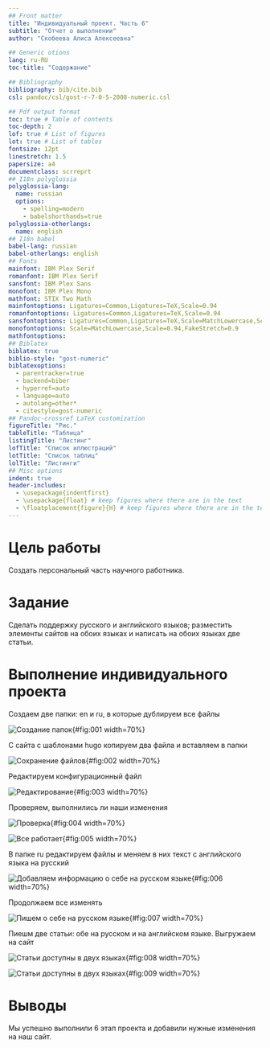 ```yaml
---
## Front matter
title: "Индивидуальный проект. Часть 6"
subtitle: "Отчет о выполнении"
author: "Скобеева Алиса Алексеевна"

## Generic otions
lang: ru-RU
toc-title: "Содержание"

## Bibliography
bibliography: bib/cite.bib
csl: pandoc/csl/gost-r-7-0-5-2008-numeric.csl

## Pdf output format
toc: true # Table of contents
toc-depth: 2
lof: true # List of figures
lot: true # List of tables
fontsize: 12pt
linestretch: 1.5
papersize: a4
documentclass: scrreprt
## I18n polyglossia
polyglossia-lang:
  name: russian
  options:
	- spelling=modern
	- babelshorthands=true
polyglossia-otherlangs:
  name: english
## I18n babel
babel-lang: russian
babel-otherlangs: english
## Fonts
mainfont: IBM Plex Serif
romanfont: IBM Plex Serif
sansfont: IBM Plex Sans
monofont: IBM Plex Mono
mathfont: STIX Two Math
mainfontoptions: Ligatures=Common,Ligatures=TeX,Scale=0.94
romanfontoptions: Ligatures=Common,Ligatures=TeX,Scale=0.94
sansfontoptions: Ligatures=Common,Ligatures=TeX,Scale=MatchLowercase,Scale=0.94
monofontoptions: Scale=MatchLowercase,Scale=0.94,FakeStretch=0.9
mathfontoptions:
## Biblatex
biblatex: true
biblio-style: "gost-numeric"
biblatexoptions:
  - parentracker=true
  - backend=biber
  - hyperref=auto
  - language=auto
  - autolang=other*
  - citestyle=gost-numeric
## Pandoc-crossref LaTeX customization
figureTitle: "Рис."
tableTitle: "Таблица"
listingTitle: "Листинг"
lofTitle: "Список иллюстраций"
lotTitle: "Список таблиц"
lolTitle: "Листинги"
## Misc options
indent: true
header-includes:
  - \usepackage{indentfirst}
  - \usepackage{float} # keep figures where there are in the text
  - \floatplacement{figure}{H} # keep figures where there are in the text
---
```


# Цель работы

Создать персональный часть научного работника.

# Задание

Сделать поддержку русского и английского языков; разместить элементы сайтов на обоих языках и написать на обоих языках две статьи.

# Выполнение индивидуального проекта

Создаем две папки: en и ru, в которые дублируем все файлы

![Создание папок](image/1.png){#fig:001 width=70%}

С сайта с шаблонами hugo копируем два файла и вставляем в папки

![Сохранение файлов](image/2.png){#fig:002 width=70%}

Редактируем конфигурационный файл

![Редактирование](image/3.png){#fig:003 width=70%}

Проверяем, выполнились ли наши изменения

![Проверка](image/4.png){#fig:004 width=70%}

![Все работает](image/5.png){#fig:005 width=70%}

В папке ru редактируем файлы и меняем в них текст с английского языка на русский

![Добавляем информацию о себе на русском языке](image/6.png){#fig:006 width=70%}

Продолжаем все изменять

![Пишем о себе на русском языке](image/7.png){#fig:007 width=70%}

Пиешм две статьи: обе на русском и на английском языке. Выгружаем на сайт

![Статьи доступны в двух языках](image/8.png){#fig:008 width=70%}

![Статьи доступны в двух языках](image/9.png){#fig:009 width=70%}

# Выводы

Мы успешно выполнили 6 этап проекта и добавили нужные изменения на наш сайт.
